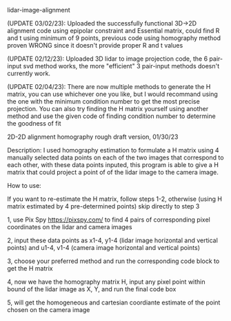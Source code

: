 lidar-image-alignment

(UPDATE 03/02/23): Uploaded the successfully functional 3D->2D alignment code using epipolar constraint and Essential matrix, could find R and t using minimum of 9 points, previous code using homography method proven WRONG since it doesn't provide proper R and t values

(UPDATE 02/12/23): Uploaded 3D lidar to image projection code, the 6 pair-input svd method works, the more "efficient" 3 pair-input methods doesn't currently work.

(UPDATE 02/04/23): There are now multiple methods to generate the H matrix, you can use whichever one you like, but I would recommand using the one with the minimum condition number to get the most precise projection. You can also try finding the H matrix yourself using another method and use the given code of finding condition number to determine the goodness of fit

2D-2D alignment homography rough draft version, 01/30/23

Description:
I used homography estimation to formulate a H matrix using 4 manually selected data points on each of the two images that correspond to each other, 
with these data points inputed, this program is able to give a H matrix that could project a point of of the lidar image to the camera image.

How to use:

If you want to re-estimate the H matrix, follow steps 1-2, otherwise (using H matrix estimated by 4 pre-determined points) skip directly to step 3

1, use Pix Spy https://pixspy.com/ to find 4 pairs of corresponding pixel coordinates on the lidar and camera images

2, input these data points as x1-4, y1-4 (lidar image horizontal and vertical points) and u1-4, v1-4 (camera image horizontal and vertical points)

3, choose your preferred method and run the corresponding code block to get the H matrix

4, now we have the homography matrix H, input any pixel point within bound of the lidar image as X, Y, and run the final code box

5, will get the homogeneous and cartesian coordiante estimate of the point chosen on the camera image
